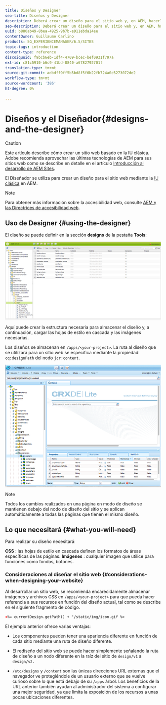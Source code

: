 ```yaml
---
title: Diseños y Designer
seo-title: Diseños y Designer
description: Deberá crear un diseño para el sitio web y, en AEM, hacerlo utilizando Designer
seo-description: Deberá crear un diseño para el sitio web y, en AEM, hacerlo utilizando Designer
uuid: b880ab49-8bea-4925-9b7b-e911ebda14ee
contentOwner: Guillaume Carlino
products: SG_EXPERIENCEMANAGER/6.5/SITES
topic-tags: introduction
content-type: reference
discoiquuid: f9bcb6eb-1df4-4709-bcec-bef0931f797a
exl-id: c81c5910-b6c9-41bd-8840-a6782792701f
translation-type: tm+mt
source-git-commit: adbdff9ff5b5bd8f5f6b22fb724a0e5273072de2
workflow-type: tm+mt
source-wordcount: '386'
ht-degree: 0%

---
```


# Diseños y el Diseñador{#designs-and-the-designer}

>[!CAUTION]
>
>Este artículo describe cómo crear un sitio web basado en la IU clásica. Adobe recomienda aprovechar las últimas tecnologías de AEM para sus sitios web como se describe en detalle en el artículo [Introducción al desarrollo de AEM Sites](/help/sites-developing/getting-started.md).

El Diseñador se utiliza para crear un diseño para el sitio web mediante la [IU clásica](/help/release-notes/touch-ui-features-status.md) en AEM.

>[!NOTE]
>
>Para obtener más información sobre la accesibilidad web, consulte [AEM y las Directrices de accesibilidad web](/help/managing/web-accessibility.md).

## Uso de Designer {#using-the-designer}

El diseño se puede definir en la sección **designs** de la pestaña **Tools**:

![screen_shot_2012-02-01at30237pm](assets/screen_shot_2012-02-01at30237pm.png)

Aquí puede crear la estructura necesaria para almacenar el diseño y, a continuación, cargar las hojas de estilo en cascada y las imágenes necesarias.

Los diseños se almacenan en `/apps/<your-project>`. La ruta al diseño que se utilizará para un sitio web se especifica mediante la propiedad `cq:designPath` del nodo `jcr:content`.

![chlimage_1-74](assets/chlimage_1-74a.png)

>[!NOTE]
>
>Todos los cambios realizados en una página en modo de diseño se mantienen debajo del nodo de diseño del sitio y se aplican automáticamente a todas las páginas que tienen el mismo diseño.

## Lo que necesitará {#what-you-will-need}

Para realizar su diseño necesitará:

**CSS** : las hojas de estilo en cascada definen los formatos de áreas específicas de las páginas.
**Imágenes** : cualquier imagen que utilice para funciones como fondos, botones.

### Consideraciones al diseñar el sitio web {#considerations-when-designing-your-website}

Al desarrollar un sitio web, se recomienda encarecidamente almacenar imágenes y archivos CSS en `/apps/<your-project>` para que pueda hacer referencia a sus recursos en función del diseño actual, tal como se describe en el siguiente fragmento de código.

```xml
<%= currentDesign.getPath() + "/static/img/icon.gif %>
```

El ejemplo anterior ofrece varias ventajas:

* Los componentes pueden tener una apariencia diferente en función de cada sitio mediante una ruta de diseño diferente.
* El rediseño del sitio web se puede hacer simplemente señalando la ruta de diseño a un nodo diferente en la raíz del sitio de `design/v1` a `design/v2.`

* `/etc/designs` y  `/content` son las únicas direcciones URL externas que el navegador ve protegiéndole de un usuario externo que se vuelve curioso sobre lo que está debajo de su  `/apps` árbol. Los beneficios de la URL anterior también ayudan al administrador del sistema a configurar una mejor seguridad, ya que limita la exposición de los recursos a unas pocas ubicaciones diferentes.
